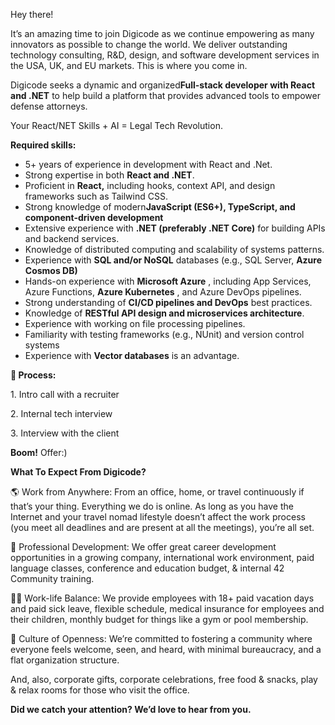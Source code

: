 Hey there!

It’s an amazing time to join Digicode as we continue empowering as many
innovators as possible to change the world. We deliver outstanding technology
consulting, R&D, design, and software development services in the USA, UK, and
EU markets. This is where you come in.

Digicode seeks a dynamic and organized**Full-stack developer with React and
.NET** to help build a platform that provides advanced tools to empower
defense attorneys.

Your React/NET Skills + AI = Legal Tech Revolution.

**Required skills:**

  * 5+ years of experience in development with React and .Net.
  * Strong expertise in both **React and .NET**.
  * Proficient in **React,** including hooks, context API, and design frameworks such as Tailwind CSS.
  * Strong knowledge of modern**JavaScript (ES6+), TypeScript, and component-driven development**
  * Extensive experience with **.NET (preferably .NET Core)** for building APIs and backend services.
  * Knowledge of distributed computing and scalability of systems patterns.
  * Experience with **SQL and/or NoSQL** databases (e.g., SQL Server, **Azure Cosmos DB)**
  * Hands-on experience with **Microsoft Azure** , including App Services, Azure Functions, **Azure Kubernetes** , and Azure DevOps pipelines.
  * Strong understanding of **CI/CD pipelines and DevOps** best practices.
  * Knowledge of **RESTful API design and microservices architecture**.
  * Experience with working on file processing pipelines.
  * Familiarity with testing frameworks (e.g., NUnit) and version control systems
  * Experience with **Vector databases** is an advantage.

**📌 Process:**

1\. Intro call with a recruiter

2\. Internal tech interview

3\. Interview with the client

**Boom!** Offer:)

**What To Expect From Digicode?**

🌎 Work from Anywhere: From an office, home, or travel continuously if that’s
your thing. Everything we do is online. As long as you have the Internet and
your travel nomad lifestyle doesn’t affect the work process (you meet all
deadlines and are present at all the meetings), you’re all set.

💼 Professional Development: We offer great career development opportunities in
a growing company, international work environment, paid language classes,
conference and education budget, & internal 42 Community training.

🧘‍♂️ Work-life Balance: We provide employees with 18+ paid vacation days and
paid sick leave, flexible schedule, medical insurance for employees and their
children, monthly budget for things like a gym or pool membership.

🙌 Culture of Openness: We’re committed to fostering a community where everyone
feels welcome, seen, and heard, with minimal bureaucracy, and a flat
organization structure.

And, also, corporate gifts, corporate celebrations, free food & snacks, play &
relax rooms for those who visit the office.

**Did we catch your attention? We’d love to hear from you.**
